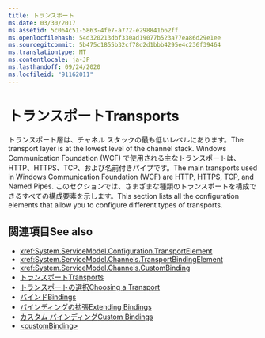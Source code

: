 ```yaml
---
title: トランスポート
ms.date: 03/30/2017
ms.assetid: 5c064c51-5863-4fe7-a772-e298841b62ff
ms.openlocfilehash: 54d320213dbf330ad19077b523a77ea86d29e1ee
ms.sourcegitcommit: 5b475c1855b32cf78d2d1bbb4295e4c236f39464
ms.translationtype: MT
ms.contentlocale: ja-JP
ms.lasthandoff: 09/24/2020
ms.locfileid: "91162011"
---
```

# <a name="transports"></a><span data-ttu-id="1445b-102">トランスポート</span><span class="sxs-lookup"><span data-stu-id="1445b-102">Transports</span></span>

<span data-ttu-id="1445b-103">トランスポート層は、チャネル スタックの最も低いレベルにあります。</span><span class="sxs-lookup"><span data-stu-id="1445b-103">The transport layer is at the lowest level of the channel stack.</span></span> <span data-ttu-id="1445b-104">Windows Communication Foundation (WCF) で使用される主なトランスポートは、HTTP、HTTPS、TCP、および名前付きパイプです。</span><span class="sxs-lookup"><span data-stu-id="1445b-104">The main transports used in Windows Communication Foundation (WCF) are HTTP, HTTPS, TCP, and Named Pipes.</span></span> <span data-ttu-id="1445b-105">このセクションでは、さまざまな種類のトランスポートを構成できるすべての構成要素を示します。</span><span class="sxs-lookup"><span data-stu-id="1445b-105">This section lists all the configuration elements that allow you to configure different types of transports.</span></span>  
  
## <a name="see-also"></a><span data-ttu-id="1445b-106">関連項目</span><span class="sxs-lookup"><span data-stu-id="1445b-106">See also</span></span>

- <xref:System.ServiceModel.Configuration.TransportElement>
- <xref:System.ServiceModel.Channels.TransportBindingElement>
- <xref:System.ServiceModel.Channels.CustomBinding>
- [<span data-ttu-id="1445b-107">トランスポート</span><span class="sxs-lookup"><span data-stu-id="1445b-107">Transports</span></span>](../../../wcf/feature-details/transports.md)
- [<span data-ttu-id="1445b-108">トランスポートの選択</span><span class="sxs-lookup"><span data-stu-id="1445b-108">Choosing a Transport</span></span>](../../../wcf/feature-details/choosing-a-transport.md)
- [<span data-ttu-id="1445b-109">バインド</span><span class="sxs-lookup"><span data-stu-id="1445b-109">Bindings</span></span>](../../../wcf/bindings.md)
- [<span data-ttu-id="1445b-110">バインディングの拡張</span><span class="sxs-lookup"><span data-stu-id="1445b-110">Extending Bindings</span></span>](../../../wcf/extending/extending-bindings.md)
- [<span data-ttu-id="1445b-111">カスタム バインディング</span><span class="sxs-lookup"><span data-stu-id="1445b-111">Custom Bindings</span></span>](../../../wcf/extending/custom-bindings.md)
- [\<customBinding>](custombinding.md)
